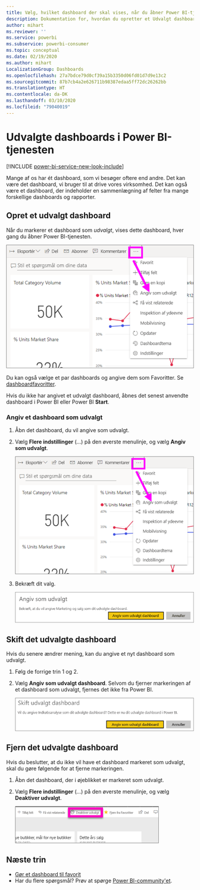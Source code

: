 ```yaml
---
title: Vælg, hvilket dashboard der skal vises, når du åbner Power BI-tjenesten
description: Dokumentation for, hvordan du opretter et Udvalgt dashboard i Power BI-tjenesten
author: mihart
ms.reviewer: ''
ms.service: powerbi
ms.subservice: powerbi-consumer
ms.topic: conceptual
ms.date: 02/19/2020
ms.author: mihart
LocalizationGroup: Dashboards
ms.openlocfilehash: 27a7bdce79d0cf39a15b3350d06fd01d7d9e13c2
ms.sourcegitcommit: 87b7cb4a2e626711b98387edaa5ff72dc26262bb
ms.translationtype: HT
ms.contentlocale: da-DK
ms.lasthandoff: 03/10/2020
ms.locfileid: "79040019"
---
```

# <a name="featured-dashboards-in-the-power-bi-service"></a>Udvalgte dashboards i Power BI-tjenesten

[!INCLUDE [power-bi-service-new-look-include](../includes/power-bi-service-new-look-include.md)]

Mange af os har ét dashboard, som vi besøger oftere end andre. Det kan være det dashboard, vi bruger til at drive vores virksomhed. Det kan også være et dashboard, der indeholder en sammenlægning af felter fra mange forskellige dashboards og rapporter.

## <a name="create-a-featured-dashboard"></a>Opret et udvalgt dashboard
Når du markerer et dashboard som *udvalgt*, vises dette dashboard, hver gang du åbner Power BI-tjenesten. 

![Angiv som udvalgt ikon](./media/end-user-featured/power-bi-dropdown.png)

Du kan også vælge et par dashboards og angive dem som Favoritter. Se [dashboardfavoritter](end-user-favorite.md).

Hvis du ikke har angivet et udvalgt dashboard, åbnes det senest anvendte dashboard i Power BI eller Power BI **Start**. 

### <a name="set-a-dashboard-as-featured"></a>Angiv et dashboard som udvalgt


1. Åbn det dashboard, du vil angive som udvalgt. 
2. Vælg **Flere indstillinger** (...) på den øverste menulinje, og vælg **Angiv som udvalgt**. 
   
    ![Angiv som udvalgt ikon](./media/end-user-featured/power-bi-dropdown.png)
3. Bekræft dit valg.
   
    ![Angiv udvalgt dashboard](./media/end-user-featured/power-bi-featured-confirm.png)

## <a name="change-the-featured-dashboard"></a>Skift det udvalgte dashboard
Hvis du senere ændrer mening, kan du angive et nyt dashboard som udvalgt.

1. Følg de forrige trin 1 og 2.
   
2. Vælg **Angiv som udvalgt dashboard**. Selvom du fjerner markeringen af et dashboard som udvalgt, fjernes det ikke fra Power BI. 
   
    ![Meddelelse om fuldførelse](./media/end-user-featured/power-bi-unfeature-new.png)

## <a name="remove-the-featured-dashboard"></a>Fjern det udvalgte dashboard
Hvis du beslutter, at du ikke vil have et dashboard markeret som udvalgt, skal du gøre følgende for at fjerne markeringen.

1. Åbn det dashboard, der i øjeblikket er markeret som udvalgt.
2. Vælg **Flere indstillinger** (...) på den øverste menulinje, og vælg **Deaktiver udvalgt**.

    ![Deaktiver udvalgt dashboard er valgt](./media/end-user-featured/power-bi-unfeature.png)
   
## <a name="next-steps"></a>Næste trin
- [Gør et dashboard til favorit](end-user-favorite.md)    
- Har du flere spørgsmål? Prøv at spørge [Power BI-community'et](https://community.powerbi.com/).

